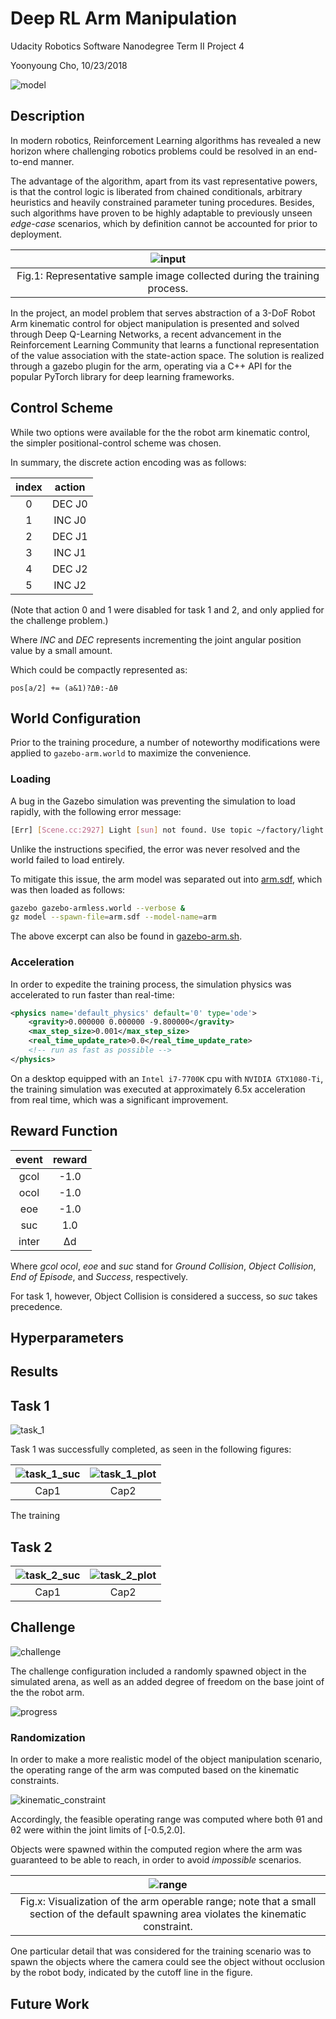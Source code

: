 # Deep RL Arm Manipulation

Udacity Robotics Software Nanodegree Term II Project 4

Yoonyoung Cho, 10/23/2018 

![model](figs/robot_model.png)

## Description

In modern robotics, Reinforcement Learning algorithms has revealed a new horizon where challenging robotics problems could be resolved in an end-to-end manner.

The advantage of the algorithm, apart from its vast representative powers, is that the control logic is liberated from chained conditionals, arbitrary heuristics and heavily constrained parameter tuning procedures. Besides, such algorithms have proven to be highly adaptable to previously unseen *edge-case* scenarios, which by definition cannot be accounted for prior to deployment.

|![input](figs/train_image.png)|
|:-:|
|Fig.1: Representative sample image collected during the training process.|

In the project, an model problem that serves abstraction of a 3-DoF Robot Arm kinematic control for object manipulation is presented and solved through Deep Q-Learning Networks, a recent advancement in the Reinforcement Learning Community that learns a functional representation of the value association with the state-action space. The solution is realized through a gazebo plugin for the arm, operating via a C++ API for the popular PyTorch library for deep learning frameworks.

## Control Scheme

While two options were available for the the robot arm kinematic control, the simpler positional-control scheme was chosen.

In summary, the discrete action encoding was as follows:

|index| action |
|:---:|:------:|
|0    | DEC J0 |
|1    | INC J0 |
|2    | DEC J1 |
|3    | INC J1 |
|4    | DEC J2 |
|5    | INC J2 |

(Note that action 0 and 1 were disabled for task 1 and 2, and only applied for the challenge problem.)

Where *INC* and *DEC* represents incrementing the joint angular position value by a small amount.

Which could be compactly represented as:

    pos[a/2] += (a&1)?Δθ:-Δθ

## World Configuration

Prior to the training procedure, a number of noteworthy modifications were applied to `gazebo-arm.world` to maximize the convenience.

### Loading

A bug in the Gazebo simulation was preventing the simulation to load rapidly, with the following error message:

```bash
[Err] [Scene.cc:2927] Light [sun] not found. Use topic ~/factory/light to spawn a new light.
```

Unlike the instructions specified, the error was never resolved and the world failed to load entirely.

To mitigate this issue, the arm model was separated out into [arm.sdf](gazebo/arm.sdf), which was then loaded as follows:

```bash
gazebo gazebo-armless.world --verbose &
gz model --spawn-file=arm.sdf --model-name=arm
```

The above excerpt can also be found in [gazebo-arm.sh](gazebo/gazebo-arm.sh).

### Acceleration

In order to expedite the training process, the simulation physics was accelerated to run faster than real-time:

```xml
<physics name='default_physics' default='0' type='ode'>
    <gravity>0.000000 0.000000 -9.800000</gravity>
    <max_step_size>0.001</max_step_size>
    <real_time_update_rate>0.0</real_time_update_rate>
    <!-- run as fast as possible -->
</physics>
```

On a desktop equipped with an `Intel i7-7700K` cpu with `NVIDIA GTX1080-Ti`, the training simulation was executed at approximately 6.5x acceleration from real time, which was a significant improvement.


## Reward Function

[//]: # (Reward Functions: Explain the reward functions that you created. Brief explanation of each reward function and associated reward values. The writeup should also include what type of joint control was implemented.)

|event|reward|
|:---:|:----:|
|gcol   | -1.0 |
|ocol   | -1.0 |
|eoe    | -1.0 |
|suc    |  1.0 |
|inter  | &Delta;d|
Where *gcol* *ocol*, *eoe* and *suc* stand for *Ground Collision*, *Object Collision*, *End of Episode*, and *Success*, respectively.

For task 1, however, Object Collision is considered a success, so *suc* takes precedence.

## Hyperparameters

[//]: # (Specify the hyperparameters that you selected for each objective, and explain the reasoning behind the selection. Student should explain the choice of hyperparameters for both objectives.)

## Results

[//]: # (Explain the results obtained for both objectives. Include discussion on the DQN agent's performance for both objectives. Include watermarked images, or videos of your results.)
[//]: # (Student should describe and briefly explain the results they achieved for both objectives. The discussion should also include their comments on the DQN agent's performance and if there were any shortcomings. Student should include either watermarked images of their results, or attach a video that displays the results and the arm in action.)

## Task 1
![task\_1](figs/task_1.gif)

Task 1 was successfully completed, as seen in the following figures:

|![task\_1\_suc](figs/task_1_150.png)|![task\_1\_plot](figs/task_1_suc.png)
|:-:|:-:|
|Cap1|Cap2|

The training 

## Task 2

|![task\_2\_suc](figs/task_2_257.png)|![task\_2\_plot](figs/task_2_suc.png)
|:-:|:-:|
|Cap1|Cap2|

## Challenge

![challenge](figs/challenge.gif)

The challenge configuration included a randomly spawned object in the simulated arena, as well as an added degree of freedom on the base joint of the the robot arm.

![progress](figs/challenge_progress.png)

### Randomization

In order to make a more realistic model of the object manipulation scenario, the operating range of the arm was computed based on the kinematic constraints.

![kinematic\_constraint](figs/KinematicConstraint.png)

Accordingly, the feasible operating range was computed where both &theta;1 and &theta;2 were within the joint limits of [-0.5,2.0].

Objects were spawned within the computed region where the arm was guaranteed to be able to reach, in order to avoid *impossible* scenarios.

|![range](figs/range.png)|
|:-:|
|Fig.x: Visualization of the arm operable range; note that a small section of the default spawning area violates the kinematic constraint.|

One particular detail that was considered for the training scenario was to spawn the objects where the camera could see the object without occlusion by the robot body, indicated by the cutoff line in the figure.

## Future Work
[//]: # (Briefly discuss how you can improve your current results.)
